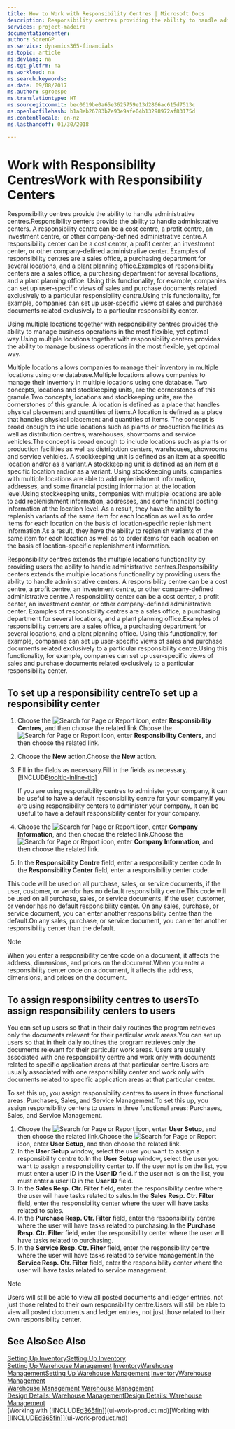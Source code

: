 ```yaml
---
title: How to Work with Responsibility Centres | Microsoft Docs
description: Responsibility centres providing the ability to handle administrative centres. A responsibility centre can be a cost centre, a profit centre, an investment centre, or other company-defined administrative centre.
services: project-madeira
documentationcenter: 
author: SorenGP
ms.service: dynamics365-financials
ms.topic: article
ms.devlang: na
ms.tgt_pltfrm: na
ms.workload: na
ms.search.keywords: 
ms.date: 09/08/2017
ms.author: sgroespe
ms.translationtype: HT
ms.sourcegitcommit: bec0619be0a65e3625759e13d2866ac615d7513c
ms.openlocfilehash: b1a8eb26783b7e93e9afe04b13298972af83175d
ms.contentlocale: en-nz
ms.lasthandoff: 01/30/2018

---
```

# <a name="work-with-responsibility-centers"></a><span data-ttu-id="80b6b-104">Work with Responsibility Centres</span><span class="sxs-lookup"><span data-stu-id="80b6b-104">Work with Responsibility Centers</span></span>
<span data-ttu-id="80b6b-105">Responsibility centres provide the ability to handle administrative centres.</span><span class="sxs-lookup"><span data-stu-id="80b6b-105">Responsibility centers provide the ability to handle administrative centers.</span></span> <span data-ttu-id="80b6b-106">A responsibility centre can be a cost centre, a profit centre, an investment centre, or other company-defined administrative centre.</span><span class="sxs-lookup"><span data-stu-id="80b6b-106">A responsibility center can be a cost center, a profit center, an investment center, or other company-defined administrative center.</span></span> <span data-ttu-id="80b6b-107">Examples of responsibility centres are a sales office, a purchasing department for several locations, and a plant planning office.</span><span class="sxs-lookup"><span data-stu-id="80b6b-107">Examples of responsibility centers are a sales office, a purchasing department for several locations, and a plant planning office.</span></span> <span data-ttu-id="80b6b-108">Using this functionality, for example, companies can set up user-specific views of sales and purchase documents related exclusively to a particular responsibility centre.</span><span class="sxs-lookup"><span data-stu-id="80b6b-108">Using this functionality, for example, companies can set up user-specific views of sales and purchase documents related exclusively to a particular responsibility center.</span></span>  

<span data-ttu-id="80b6b-109">Using multiple locations together with responsibility centres provides the ability to manage business operations in the most flexible, yet optimal way.</span><span class="sxs-lookup"><span data-stu-id="80b6b-109">Using multiple locations together with responsibility centers provides the ability to manage business operations in the most flexible, yet optimal way.</span></span>

<span data-ttu-id="80b6b-110">Multiple locations allows companies to manage their inventory in multiple locations using one database.</span><span class="sxs-lookup"><span data-stu-id="80b6b-110">Multiple locations allows companies to manage their inventory in multiple locations using one database.</span></span> <span data-ttu-id="80b6b-111">Two concepts, locations and stockkeeping units, are the cornerstones of this granule.</span><span class="sxs-lookup"><span data-stu-id="80b6b-111">Two concepts, locations and stockkeeping units, are the cornerstones of this granule.</span></span> <span data-ttu-id="80b6b-112">A location is defined as a place that handles physical placement and quantities of items.</span><span class="sxs-lookup"><span data-stu-id="80b6b-112">A location is defined as a place that handles physical placement and quantities of items.</span></span> <span data-ttu-id="80b6b-113">The concept is broad enough to include locations such as plants or production facilities as well as distribution centres, warehouses, showrooms and service vehicles.</span><span class="sxs-lookup"><span data-stu-id="80b6b-113">The concept is broad enough to include locations such as plants or production facilities as well as distribution centers, warehouses, showrooms and service vehicles.</span></span> <span data-ttu-id="80b6b-114">A stockkeeping unit is defined as an item at a specific location and/or as a variant.</span><span class="sxs-lookup"><span data-stu-id="80b6b-114">A stockkeeping unit is defined as an item at a specific location and/or as a variant.</span></span> <span data-ttu-id="80b6b-115">Using stockkeeping units, companies with multiple locations are able to add replenishment information, addresses, and some financial posting information at the location level.</span><span class="sxs-lookup"><span data-stu-id="80b6b-115">Using stockkeeping units, companies with multiple locations are able to add replenishment information, addresses, and some financial posting information at the location level.</span></span> <span data-ttu-id="80b6b-116">As a result, they have the ability to replenish variants of the same item for each location as well as to order items for each location on the basis of location-specific replenishment information.</span><span class="sxs-lookup"><span data-stu-id="80b6b-116">As a result, they have the ability to replenish variants of the same item for each location as well as to order items for each location on the basis of location-specific replenishment information.</span></span>  

<span data-ttu-id="80b6b-117">Responsibility centres extends the multiple locations functionality by providing users the ability to handle administrative centres.</span><span class="sxs-lookup"><span data-stu-id="80b6b-117">Responsibility centers extends the multiple locations functionality by providing users the ability to handle administrative centers.</span></span> <span data-ttu-id="80b6b-118">A responsibility centre can be a cost centre, a profit centre, an investment centre, or other company-defined administrative centre.</span><span class="sxs-lookup"><span data-stu-id="80b6b-118">A responsibility center can be a cost center, a profit center, an investment center, or other company-defined administrative center.</span></span> <span data-ttu-id="80b6b-119">Examples of responsibility centres are a sales office, a purchasing department for several locations, and a plant planning office.</span><span class="sxs-lookup"><span data-stu-id="80b6b-119">Examples of responsibility centers are a sales office, a purchasing department for several locations, and a plant planning office.</span></span> <span data-ttu-id="80b6b-120">Using this functionality, for example, companies can set up user-specific views of sales and purchase documents related exclusively to a particular responsibility centre.</span><span class="sxs-lookup"><span data-stu-id="80b6b-120">Using this functionality, for example, companies can set up user-specific views of sales and purchase documents related exclusively to a particular responsibility center.</span></span>

## <a name="to-set-up-a-responsibility-center"></a><span data-ttu-id="80b6b-121">To set up a responsibility centre</span><span class="sxs-lookup"><span data-stu-id="80b6b-121">To set up a responsibility center</span></span>  
1.  <span data-ttu-id="80b6b-122">Choose the ![Search for Page or Report](media/ui-search/search_small.png "Search for Page or Report icon") icon, enter **Responsibility Centres**, and then choose the related link.</span><span class="sxs-lookup"><span data-stu-id="80b6b-122">Choose the ![Search for Page or Report](media/ui-search/search_small.png "Search for Page or Report icon") icon, enter **Responsibility Centers**, and then choose the related link.</span></span>  
2.  <span data-ttu-id="80b6b-123">Choose the **New** action.</span><span class="sxs-lookup"><span data-stu-id="80b6b-123">Choose the **New** action.</span></span>  
3.  <span data-ttu-id="80b6b-124">Fill in the fields as necessary.</span><span class="sxs-lookup"><span data-stu-id="80b6b-124">Fill in the fields as necessary.</span></span> [!INCLUDE[tooltip-inline-tip](includes/tooltip-inline-tip_md.md)]  

    <span data-ttu-id="80b6b-125">If you are using responsibility centres to administer your company, it can be useful to have a default responsibility centre for your company.</span><span class="sxs-lookup"><span data-stu-id="80b6b-125">If you are using responsibility centers to administer your company, it can be useful to have a default responsibility center for your company.</span></span>
4. <span data-ttu-id="80b6b-126">Choose the ![Search for Page or Report](media/ui-search/search_small.png "Search for Page or Report icon") icon, enter **Company Information**, and then choose the related link.</span><span class="sxs-lookup"><span data-stu-id="80b6b-126">Choose the ![Search for Page or Report](media/ui-search/search_small.png "Search for Page or Report icon") icon, enter **Company Information**, and then choose the related link.</span></span>
5. <span data-ttu-id="80b6b-127">In the **Responsibility Centre** field, enter a responsibility centre code.</span><span class="sxs-lookup"><span data-stu-id="80b6b-127">In the **Responsibility Center** field, enter a responsibility center code.</span></span>

<span data-ttu-id="80b6b-128">This code will be used on all purchase, sales, or service documents, if the user, customer, or vendor has no default responsibility centre.</span><span class="sxs-lookup"><span data-stu-id="80b6b-128">This code will be used on all purchase, sales, or service documents, if the user, customer, or vendor has no default responsibility center.</span></span> <span data-ttu-id="80b6b-129">On any sales, purchase, or service document, you can enter another responsibility centre than the default.</span><span class="sxs-lookup"><span data-stu-id="80b6b-129">On any sales, purchase, or service document, you can enter another responsibility center than the default.</span></span>

> [!NOTE]  
>  <span data-ttu-id="80b6b-130">When you enter a responsibility centre code on a document, it affects the address, dimensions, and prices on the document.</span><span class="sxs-lookup"><span data-stu-id="80b6b-130">When you enter a responsibility center code on a document, it affects the address, dimensions, and prices on the document.</span></span>  

## <a name="to-assign-responsibility-centers-to-users"></a><span data-ttu-id="80b6b-131">To assign responsibility centres to users</span><span class="sxs-lookup"><span data-stu-id="80b6b-131">To assign responsibility centers to users</span></span>  
<span data-ttu-id="80b6b-132">You can set up users so that in their daily routines the program retrieves only the documents relevant for their particular work areas.</span><span class="sxs-lookup"><span data-stu-id="80b6b-132">You can set up users so that in their daily routines the program retrieves only the documents relevant for their particular work areas.</span></span> <span data-ttu-id="80b6b-133">Users are usually associated with one responsibility centre and work only with documents related to specific application areas at that particular centre.</span><span class="sxs-lookup"><span data-stu-id="80b6b-133">Users are usually associated with one responsibility center and work only with documents related to specific application areas at that particular center.</span></span>  

<span data-ttu-id="80b6b-134">To set this up, you assign responsibility centres to users in three functional areas: Purchases, Sales, and Service Management.</span><span class="sxs-lookup"><span data-stu-id="80b6b-134">To set this up, you assign responsibility centers to users in three functional areas: Purchases, Sales, and Service Management.</span></span>  

1.  <span data-ttu-id="80b6b-135">Choose the ![Search for Page or Report](media/ui-search/search_small.png "Search for Page or Report icon") icon, enter **User Setup**, and then choose the related link.</span><span class="sxs-lookup"><span data-stu-id="80b6b-135">Choose the ![Search for Page or Report](media/ui-search/search_small.png "Search for Page or Report icon") icon, enter **User Setup**, and then choose the related link.</span></span>  
2.  <span data-ttu-id="80b6b-136">In the **User Setup** window, select the user you want to assign a responsibility centre to.</span><span class="sxs-lookup"><span data-stu-id="80b6b-136">In the **User Setup** window, select the user you want to assign a responsibility center to.</span></span> <span data-ttu-id="80b6b-137">If the user not is on the list, you must enter a user ID in the **User ID** field.</span><span class="sxs-lookup"><span data-stu-id="80b6b-137">If the user not is on the list, you must enter a user ID in the **User ID** field.</span></span>  
3.  <span data-ttu-id="80b6b-138">In the **Sales Resp. Ctr. Filter** field, enter the responsibility centre where the user will have tasks related to sales.</span><span class="sxs-lookup"><span data-stu-id="80b6b-138">In the **Sales Resp. Ctr. Filter** field, enter the responsibility center where the user will have tasks related to sales.</span></span>  
4.  <span data-ttu-id="80b6b-139">In the **Purchase Resp. Ctr. Filter** field, enter the responsibility centre where the user will have tasks related to purchasing.</span><span class="sxs-lookup"><span data-stu-id="80b6b-139">In the **Purchase Resp. Ctr. Filter** field, enter the responsibility center where the user will have tasks related to purchasing.</span></span>  
5.  <span data-ttu-id="80b6b-140">In the **Service Resp. Ctr. Filter** field, enter the responsibility centre where the user will have tasks related to service management.</span><span class="sxs-lookup"><span data-stu-id="80b6b-140">In the **Service Resp. Ctr. Filter** field, enter the responsibility center where the user will have tasks related to service management.</span></span>  

> [!NOTE]  
>  <span data-ttu-id="80b6b-141">Users will still be able to view all posted documents and ledger entries, not just those related to their own responsibility centre.</span><span class="sxs-lookup"><span data-stu-id="80b6b-141">Users will still be able to view all posted documents and ledger entries, not just those related to their own responsibility center.</span></span>

## <a name="see-also"></a><span data-ttu-id="80b6b-142">See Also</span><span class="sxs-lookup"><span data-stu-id="80b6b-142">See Also</span></span>  
[<span data-ttu-id="80b6b-143">Setting Up Inventory</span><span class="sxs-lookup"><span data-stu-id="80b6b-143">Setting Up Inventory</span></span>](inventory-setup-inventory.md)  
<span data-ttu-id="80b6b-144">[Setting Up Warehouse Management](warehouse-setup-warehouse.md)
[Inventory](inventory-manage-inventory.md)[Warehouse Management](warehouse-manage-warehouse.md)</span><span class="sxs-lookup"><span data-stu-id="80b6b-144">[Setting Up Warehouse Management](warehouse-setup-warehouse.md)
[Inventory](inventory-manage-inventory.md)[Warehouse Management](warehouse-manage-warehouse.md)</span></span>  
<span data-ttu-id="80b6b-145">[Warehouse Management](warehouse-manage-warehouse.md)  </span><span class="sxs-lookup"><span data-stu-id="80b6b-145">[Warehouse Management](warehouse-manage-warehouse.md)  </span></span>  
[<span data-ttu-id="80b6b-146">Design Details: Warehouse Management</span><span class="sxs-lookup"><span data-stu-id="80b6b-146">Design Details: Warehouse Management</span></span>](design-details-warehouse-management.md)  
<span data-ttu-id="80b6b-147">[Working with [!INCLUDE[d365fin](includes/d365fin_md.md)]](ui-work-product.md)</span><span class="sxs-lookup"><span data-stu-id="80b6b-147">[Working with [!INCLUDE[d365fin](includes/d365fin_md.md)]](ui-work-product.md)</span></span>

